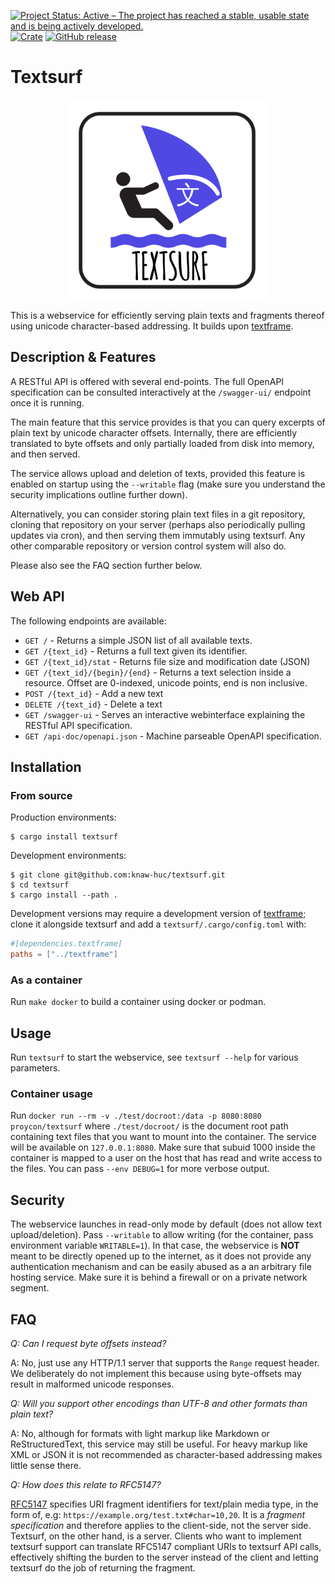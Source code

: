 [![Project Status: Active – The project has reached a stable, usable state and is being actively developed.](https://www.repostatus.org/badges/latest/active.svg)](https://www.repostatus.org/#active)
[![Crate](https://img.shields.io/crates/v/textsurf.svg)](https://crates.io/crates/textsurf)
[![GitHub release](https://img.shields.io/github/release/proycon/textsurf.svg)](https://GitHub.com/proycon/textsurf/releases/)

# Textsurf 

<p align="center">
    <img src="https://github.com/knaw-huc/textsurf/raw/master/logo.png" alt="textsurf logo" width="320" />
</p>

This is a webservice for efficiently serving plain texts and fragments thereof
using unicode character-based addressing. It builds upon
[textframe](https://github.com/proycon/textframe).

## Description & Features

A RESTful API is offered with several end-points. The full OpenAPI specification can be consulted
interactively at the `/swagger-ui/` endpoint once it is running.

The main feature that this service provides is that you can query excerpts of
plain text by unicode character offsets. Internally, there are efficiently
translated to byte offsets and only partially loaded from disk into memory, and
then served.

The service allows upload and deletion of texts, provided this feature is
enabled on startup using the `--writable` flag (make sure you understand the security implications outline further down).

Alternatively, you can consider storing plain text files in a git repository,
cloning that repository on your server (perhaps also periodically pulling
updates via cron), and then serving them immutably using textsurf. Any other
comparable repository or version control system will also do.

Please also see the FAQ section further below.

## Web API

The following endpoints are available:

* `GET /`                  - Returns a simple JSON list of all available texts.
* `GET /{text_id}`         - Returns a full text given its identifier.
* `GET /{text_id}/stat`    - Returns file size and modification date (JSON)
* `GET /{text_id}/{begin}/{end}` - Returns a text selection inside a resource. Offset are 0-indexed, unicode points, end is non inclusive.
* `POST /{text_id}`        - Add a new text
* `DELETE /{text_id}`      - Delete a text
* `GET /swagger-ui`        - Serves an interactive webinterface explaining the RESTful API specification.
* `GET /api-doc/openapi.json`   - Machine parseable OpenAPI specification.

## Installation

### From source

Production environments:

```
$ cargo install textsurf
```

Development environments:

```
$ git clone git@github.com:knaw-huc/textsurf.git
$ cd textsurf
$ cargo install --path .
```

Development versions may require a development version of
[textframe](https://github.com/proycon/textframe); clone it alongside textsurf and add a
`textsurf/.cargo/config.toml` with:

```toml
#[dependencies.textframe]
paths = ["../textframe"]
```

### As a container

Run ``make docker`` to build a container using docker or podman.

## Usage

Run `textsurf` to start the webservice, see `textsurf --help` for various parameters.

### Container usage

Run `docker run --rm -v ./test/docroot:/data -p 8080:8080 proycon/textsurf` where `./test/docroot/` is the document root path containing text files that you want to mount into the container. The service will be available on `127.0.0.1:8080`. Make sure that subuid 1000 inside the container is mapped to a user on the host that has read and write access to the files. You can pass `--env DEBUG=1` for more verbose output.

## Security

The webservice launches in read-only mode by default (does not allow text
upload/deletion). Pass `--writable` to allow writing (for the container, pass environment variable `WRITABLE=1`). 
In that case, the webservice is **NOT** meant to be directly opened up to the internet, as it
does not provide any authentication mechanism and can be easily abused as a
an arbitrary file hosting service. Make sure it is behind a firewall or on a private network
segment. 

## FAQ

*Q: Can I request byte offsets instead?*

A: No, just use any HTTP/1.1 server that supports the `Range` request header. We
deliberately do not implement this because using byte-offsets may result in malformed unicode responses.

*Q: Will you support other encodings than UTF-8 and other formats than plain text?*

A: No, although for formats with light markup like Markdown or
ReStructuredText, this service may still be useful. For heavy markup like XML
or JSON it is not recommended as character-based addressing makes little sense
there.

*Q: How does this relate to RFC5147?*

[RFC5147](https://datatracker.ietf.org/doc/html/rfc5147) specifies URI fragment identifiers for text/plain media type, in the form of, e.g: `https://example.org/test.txt#char=10,20`. It is a *fragment specification* and therefore applies to the client-side, not the server side. Textsurf, on the other hand, is a server. Clients who want to implement textsurf support can translate RFC5147 compliant URIs to textsurf API calls, effectively shifting the burden to the server instead of the client and letting textsurf do the job of returning the fragment.
